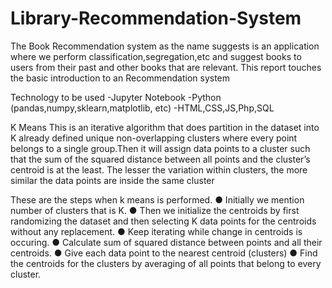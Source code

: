 # Library-Recommendation-System
The Book Recommendation system as the name suggests is an application where
we perform classification,segregation,etc and suggest books to users from their
past and other books that are relevant. This report touches the basic introduction
to an Recommendation system


Technology to be used
-Jupyter Notebook
-Python (pandas,numpy,sklearn,matplotlib, etc)
-HTML,CSS,JS,Php,SQL

K Means
This is an iterative algorithm that does partition in the dataset into K already
defined unique non-overlapping clusters where every point belongs to a single
group.Then it will assign data points to a cluster such that the sum of the squared distance
between all points and the cluster’s centroid is at the least. The lesser the
variation within clusters, the more similar the data points are inside the same
cluster

These are the steps when k means is performed.
● Initially we mention number of clusters that is K.
● Then we initialize the centroids by first randomizing the dataset and then
selecting K data points for the centroids without any replacement.
● Keep iterating while change in centroids is occuring.
● Calculate sum of squared distance between points and all their centroids.
● Give each data point to the nearest centroid (clusters)
● Find the centroids for the clusters by averaging of all points that belong to
every cluster.
